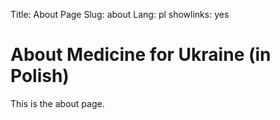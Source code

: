 Title: About Page
Slug: about
Lang: pl
showlinks: yes

# About Medicine for Ukraine (in Polish)

This is the about page.